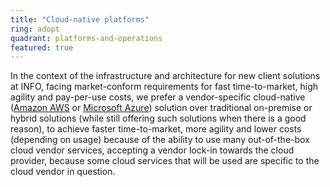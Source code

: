 ```yaml
---
title: "Cloud-native platforms"
ring: adopt
quadrant: platforms-and-operations
featured: true
---
```


In the context of the infrastructure and architecture for new client solutions at INFO, facing
market-conform requirements for fast time-to-market, high agility and pay-per-use costs, we prefer a
vendor-specific cloud-native ([Amazon AWS](/platforms-and-operations/aws) or [Microsoft Azure](/platforms-and-operations/azure))
solution over traditional on-premise or hybrid solutions (while still offering such solutions when
there is a good reason), to achieve faster time-to-market, more agility and lower costs (depending on usage)
because of the ability to use many out-of-the-box cloud vendor services, accepting a vendor lock-in towards the cloud
provider, because some cloud services that will be used are specific to the cloud vendor in
question.
